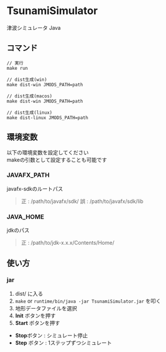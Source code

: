 # TsunamiSimulator

津波シミュレータ Java

## コマンド

```
// 実行
make run

// dist生成(win)
make dist-win JMODS_PATH=path

// dist生成(macos)
make dist-win JMODS_PATH=path

// dist生成(linux)
make dist-linux JMODS_PATH=path
```

## 環境変数

以下の環境変数を設定してください  
makeの引数として設定することも可能です  

### JAVAFX_PATH

javafx-sdkのルートパス

> 正 : /path/to/javafx/sdk/
> 誤 : /path/to/javafx/sdk/lib

### JAVA_HOME

jdkのパス

> 正 : /path/to/jdk-x.x.x/Contents/Home/

## 使い方

### jar

1. dist/ に入る
2. `make` or `runtime/bin/java -jar TsunamiSimulator.jar` を叩く
2. 地形データファイルを選択
3. **Init** ボタンを押す
4. **Start** ボタンを押す

- **Stop**ボタン : シミュレート停止
- **Step** ボタン : 1ステップずつシミュレート

